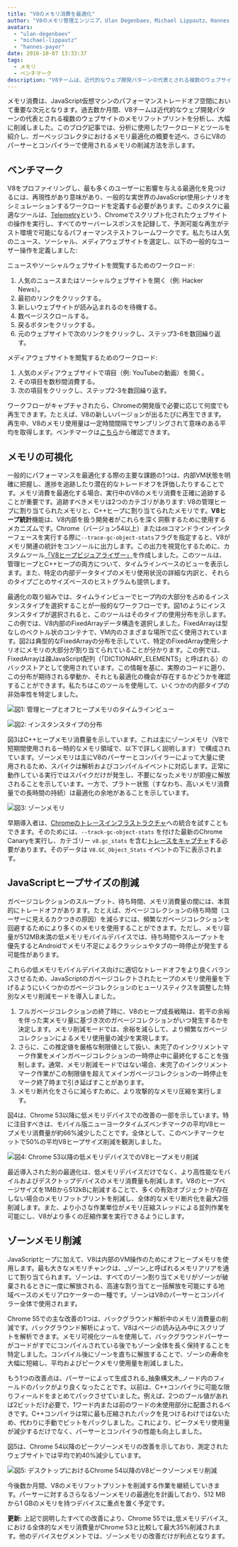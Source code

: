 ```yaml
---
title: "V8のメモリ消費を最適化"
author: "V8のメモリ管理エンジニア、Ulan Degenbaev、Michael Lippautz、Hannes Payer、そしてToon Verwaest"
avatars:
  - "ulan-degenbaev"
  - "michael-lippautz"
  - "hannes-payer"
date: 2016-10-07 13:33:37
tags:
  - メモリ
  - ベンチマーク
description: "V8チームは、近代的なウェブ開発パターンの代表とされる複数のウェブサイトのメモリフットプリントを分析し、大幅に削減しました。"
---
```

メモリ消費は、JavaScript仮想マシンのパフォーマンストレードオフ空間において重要な次元となります。過去数か月間、V8チームは近代的なウェブ開発パターンの代表とされる複数のウェブサイトのメモリフットプリントを分析し、大幅に削減しました。このブログ記事では、分析に使用したワークロードとツールを紹介し、ガーベッジコレクタにおけるメモリ最適化の概要を述べ、さらにV8のパーサーとコンパイラーで使用されるメモリの削減方法を示します。

<!--truncate-->
## ベンチマーク

V8をプロファイリングし、最も多くのユーザーに影響を与える最適化を見つけるには、再現性があり意味があり、一般的な実世界のJavaScript使用シナリオをシミュレーションするワークロードを定義する必要があります。このタスクに最適なツールは、[Telemetry](https://catapult.gsrc.io/telemetry)という、Chromeでスクリプト化されたウェブサイトの操作を実行し、すべてのサーバーレスポンスを記録して、予測可能な再生がテスト環境で可能になるパフォーマンステストフレームワークです。私たちは人気のニュース、ソーシャル、メディアウェブサイトを選定し、以下の一般的なユーザー操作を定義しました:

ニュースやソーシャルウェブサイトを閲覧するためのワークロード:

1. 人気のニュースまたはソーシャルウェブサイトを開く（例: Hacker News）。
2. 最初のリンクをクリックする。
3. 新しいウェブサイトが読み込まれるのを待機する。
4. 数ページスクロールする。
5. 戻るボタンをクリックする。
6. 元のウェブサイトで次のリンクをクリックし、ステップ3-6を数回繰り返す。

メディアウェブサイトを閲覧するためのワークロード:

1. 人気のメディアウェブサイトで項目（例: YouTubeの動画）を開く。
2. その項目を数秒間消費する。
3. 次の項目をクリックし、ステップ2-3を数回繰り返す。

ワークフローがキャプチャされたら、Chromeの開発版で必要に応じて何度でも再生できます。たとえば、V8の新しいバージョンが出るたびに再生できます。再生中、V8のメモリ使用量は一定時間間隔でサンプリングされて意味のある平均を取得します。ベンチマークは[こちら](https://cs.chromium.org/chromium/src/tools/perf/page_sets/system_health/browsing_stories.py?q=browsing+news&sq=package:chromium&dr=CS&l=11)から確認できます。

## メモリの可視化

一般的にパフォーマンスを最適化する際の主要な課題の1つは、内部VM状態を明確に把握し、進捗を追跡したり潜在的なトレードオフを評価したりすることです。メモリ消費を最適化する場合、実行中のV8のメモリ消費を正確に追跡することが重要です。追跡すべきメモリは2つのカテゴリがあります: V8の管理ヒープに割り当てられたメモリと、C++ヒープに割り当てられたメモリです。**V8ヒープ統計**機能は、V8内部を扱う開発者がこれらを深く洞察するために使用するメカニズムです。Chrome（バージョン54以上）または`d8`コマンドラインインターフェースを実行する際に`--trace-gc-object-stats`フラグを指定すると、V8がメモリ関連の統計をコンソールに出力します。この出力を視覚化するために、カスタムツール[「V8ヒープビジュアライザー」](https://mlippautz.github.io/v8-heap-stats/)を作成しました。このツールは、管理ヒープとC++ヒープの両方について、タイムラインベースのビューを表示します。また、特定の内部データタイプのメモリ使用状況の詳細な内訳と、それらのタイプごとのサイズベースのヒストグラムも提供します。

最適化の取り組みでは、タイムラインビューでヒープ内の大部分を占めるインスタンスタイプを選択することが一般的なワークフローです。図1のようにインスタンスタイプが選択されると、このツールはそのタイプの使用分布を示します。この例では、V8内部のFixedArrayデータ構造を選択しました。FixedArrayは型なしのベクトル状のコンテナで、VM内のさまざまな場所で広く使用されています。図2は典型的なFixedArrayの分布を示していて、特定のFixedArray使用シナリオにメモリの大部分が割り当てられていることが分かります。この例では、FixedArrayは疎JavaScript配列（「DICTIONARY\_ELEMENTS」と呼ばれる）のバックストアとして使用されています。この情報を基に、実際のコードに遡り、この分布が期待される挙動か、それとも最適化の機会が存在するかどうかを確認することができます。私たちはこのツールを使用して、いくつかの内部タイプの非効率性を特定しました。

![図1: 管理ヒープとオフヒープメモリのタイムラインビュー](/_img/optimizing-v8-memory/timeline-view.png)

![図2: インスタンスタイプの分布](/_img/optimizing-v8-memory/distribution.png)

図3はC++ヒープメモリ消費量を示しています。これは主にゾーンメモリ（V8で短期間使用される一時的なメモリ領域で、以下で詳しく説明します）で構成されています。ゾーンメモリは主にV8のパーサーとコンパイラーによって大量に使用されるため、スパイクは解析およびコンパイルイベントに対応します。正常に動作している実行ではスパイクだけが発生し、不要になったメモリが即座に解放されることを示しています。一方で、プラトー状態（すなわち、高いメモリ消費量での長時間の持続）は最適化の余地があることを示しています。

![図3: ゾーンメモリ](/_img/optimizing-v8-memory/zone-memory.png)

早期導入者は、[Chromeのトレースインフラストラクチャ](https://www.chromium.org/developers/how-tos/trace-event-profiling-tool)への統合を試すこともできます。そのためには、`--track-gc-object-stats` を付けた最新のChrome Canaryを実行し、カテゴリー `v8.gc_stats` を含む[トレースをキャプチャ](https://www.chromium.org/developers/how-tos/trace-event-profiling-tool/recording-tracing-runs#TOC-Capture-a-trace-on-Chrome-desktop)する必要があります。そのデータは `V8.GC_Object_Stats` イベントの下に表示されます。

## JavaScriptヒープサイズの削減

ガベージコレクションのスループット、待ち時間、メモリ消費量の間には、本質的にトレードオフがあります。たとえば、ガベージコレクションの待ち時間（ユーザーに見えるカクつきの原因）を減らすには、頻繁なガベージコレクションを回避するためにより多くのメモリを使用することができます。ただし、メモリ容量が512MB未満の低メモリモバイルデバイスでは、待ち時間やスループットを優先するとAndroidでメモリ不足によるクラッシュやタブの一時停止が発生する可能性があります。

これらの低メモリモバイルデバイス向けに適切なトレードオフをより良くバランスさせるため、JavaScriptのガベージコレクトされたヒープのメモリ使用量を下げるようにいくつかのガベージコレクションのヒューリスティクスを調整した特別なメモリ削減モードを導入しました。

1. フルガベージコレクションの終了時に、V8のヒープ成長戦略は、若干の余裕を伴った実メモリ量に基づき次のガベージコレクションがいつ発生するかを決定します。メモリ削減モードでは、余裕を減らして、より頻繁なガベージコレクションによるメモリ使用量の減少を実現します。
1. さらに、この推定値を厳格な制限値として扱い、未完了のインクリメントマーク作業をメインガベージコレクションの一時停止中に最終化することを強制します。通常、メモリ削減モードではない場合、未完了のインクリメントマーク作業がこの制限値を超えてメインガベージコレクションの一時停止をマーク終了時まで引き延ばすことがあります。
1. メモリ断片化をさらに減らすために、より攻撃的なメモリ圧縮を実行します。

図4は、Chrome 53以降に低メモリデバイスでの改善の一部を示しています。特に注目すべきは、モバイル版ニューヨークタイムズベンチマークの平均V8ヒープメモリ消費量が約66%減少したことです。全体として、このベンチマークセットで50%の平均V8ヒープサイズ削減を観測しました。

![図4: Chrome 53以降の低メモリデバイスでのV8ヒープメモリ削減](/_img/optimizing-v8-memory/heap-memory-reduction.png)

最近導入された別の最適化は、低メモリデバイスだけでなく、より高性能なモバイルおよびデスクトップデバイスのメモリ消費量も削減します。V8のヒープページサイズを1MBから512kBに削減することで、多くの有効オブジェクトが存在しない場合のメモリフットプリントを削減し、全体的なメモリ断片化を最大2倍削減します。また、より小さな作業単位がメモリ圧縮スレッドによる並列作業を可能にし、V8がより多くの圧縮作業を実行できるようにします。

## ゾーンメモリ削減

JavaScriptヒープに加えて、V8は内部のVM操作のためにオフヒープメモリを使用します。最も大きなメモリチャンクは、_ゾーン_と呼ばれるメモリアリアを通じて割り当てられます。ゾーンは、すべてのゾーン割り当てメモリがゾーンが破棄されるときに一度に解放される、高速な割り当てと一括解放を可能にする地域ベースのメモリアロケーターの一種です。ゾーンはV8のパーサーとコンパイラー全体で使用されます。

Chrome 55での主な改善の1つは、バックグラウンド解析中のメモリ消費量の削減です。バックグラウンド解析によって、V8はページの読み込み中にスクリプトを解析できます。メモリ可視化ツールを使用して、バックグラウンドパーサーがコードがすでにコンパイルされている後でもゾーン全体を長く保持することを特定しました。コンパイル後にゾーンを直ちに解放することで、ゾーンの寿命を大幅に短縮し、平均およびピークメモリ使用量を削減しました。

もう1つの改善点は、パーサーによって生成される_抽象構文木_ノード内のフィールドのパックがより良くなったことです。以前は、C++コンパイラに可能な限りフィールドをまとめてパックさせていました。例えば、2つのブール値があれば2ビットだけ必要で、1ワード内または前のワードの未使用部分に配置されるべきです。C++コンパイラは常に最も圧縮されたパックを見つけるわけではないため、代わりに手動でビットをパックしました。これにより、ピークメモリ使用量が減少するだけでなく、パーサーとコンパイラの性能も向上しました。

図5は、Chrome 54以降のピークゾーンメモリの改善を示しており、測定されたウェブサイトでは平均で約40%減少しています。

![図5: デスクトップにおけるChrome 54以降のV8ピークゾーンメモリ削減](/_img/optimizing-v8-memory/peak-zone-memory-reduction.png)

今後数か月間、V8のメモリフットプリントを削減する作業を継続していきます。パーサーに対するさらなるゾーンメモリの最適化を計画しており、512 MBから1 GBのメモリを持つデバイスに重点を置く予定です。

**更新:** 上記で説明したすべての改善により、Chrome 55では_低メモリデバイス_における全体的なメモリ消費量がChrome 53と比較して最大35%削減されます。他のデバイスセグメントでは、ゾーンメモリの改善だけが利点となります。
